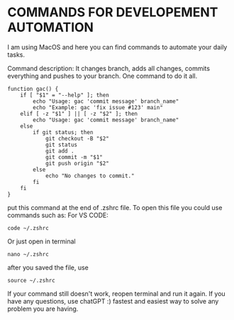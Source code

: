 # COMMANDS FOR DEVELOPEMENT AUTOMATION

I am using MacOS and here you can find commands to automate your daily tasks.

Command description:
It changes branch, adds all changes, commits everything and pushes to your branch. One command to do it all.

```
function gac() {
    if [ "$1" = "--help" ]; then
        echo "Usage: gac 'commit message' branch_name"
        echo "Example: gac 'fix issue #123' main"
    elif [ -z "$1" ] || [ -z "$2" ]; then
        echo "Usage: gac 'commit message' branch_name"
    else
        if git status; then
            git checkout -B "$2"
            git status
            git add .
            git commit -m "$1"
            git push origin "$2"
        else
            echo "No changes to commit."
        fi
    fi
}
```

put this command at the end of .zshrc file.
To open this file you could use commands such as:
For VS CODE:
```
code ~/.zshrc
```

Or just open in terminal
```
nano ~/.zshrc
```

after you saved the file, use 
```
source ~/.zshrc
```

If your command still doesn't work, reopen terminal and run it again. If you have any questions, use chatGPT :) fastest and easiest way to solve any problem you are having.
